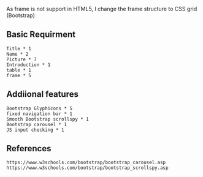 As frame is not support in HTML5, I change the frame structure to CSS grid (Bootstrap)

## Basic Requirment
```
Title * 1
Name * 2
Picture * 7
Introduction * 1
table * 1
frame * 5
```

## Addiional features
```
Bootstrap Glyphicons * 5
fixed navigation bar * 1
Smooth Bootstrap scrollspy * 1
Bootstrap carousel * 1
JS input checking * 1
```

## References
```
https://www.w3schools.com/bootstrap/bootstrap_carousel.asp
https://www.w3schools.com/bootstrap/bootstrap_scrollspy.asp
```